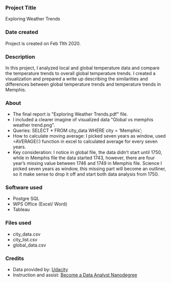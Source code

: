 ### Project Title
Exploring Weather Trends

### Date created
Project is created on Feb 11th 2020.

### Description
In this project, I analyzed local and global temperature data and compare the temperature trends to overall global temperature trends. I created a visualization and prepared a write up describing the similarities and differences between global temperature trends and temperature trends in Memphis.

### About
+ The final report is "Exploring Weather Trends.pdf" file.
+ I included a clearer imagine of visualized data "Global vs memphis weather trend.png".
+ Queries:  SELECT * FROM city_data WHERE city = ‘Memphis’;
+ How to calculate moving average: I picked seven years as window, used 	=AVERAGE(:) function in excel to 	calculated average for every seven years.
+ Key consideration: I notice in global file, the data didn’t start until 1750, while in 	Memphis file the 	data started 1743, however, there are four year’s missing value 	between 1746 and 1749 in Memphis 	file. Science I picked seven years as window, 	this missing 	part will become an outliner, so it make 	sense to drop it off and 	start both data analysis from 1750.

### Software used
+ Postgre SQL
+ WPS Office (Excel/ Word)
+ Tableau

### Files used
+ city_data.csv
+ city_list.csv
+ global_data.csv

### Credits
+ Data provided by: [Udacity](https://www.udacity.com/)
+ Instruction and assist: [Become a Data Analyst Nanodegree](https://www.udacity.com/course/data-analyst-nanodegree--nd002)
